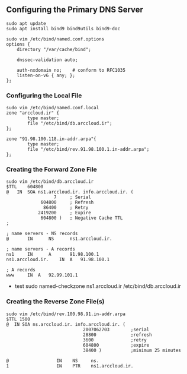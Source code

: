 ## Configuring the Primary DNS Server
```shell
sudo apt update
sudo apt install bind9 bind9utils bind9-doc

sudo vim /etc/bind/named.conf.options
options {
	directory "/var/cache/bind";

	dnssec-validation auto;

	auth-nxdomain no;    # conform to RFC1035
	listen-on-v6 { any; };
};
```

### Configuring the Local File
```shell
sudo vim /etc/bind/named.conf.local
zone "arccloud.ir" {
        type master;
        file "/etc/bind/db.arccloud.ir";
};

zone "91.98.100.118.in-addr.arpa"{
        type master;
        file "/etc/bind/rev.91.98.100.1.in-addr.arpa";
};
```

### Creating the Forward Zone File
```shell
sudo vim /etc/bind/db.arccloud.ir
$TTL	604800
@	IN	SOA	ns1.arccloud.ir. info.arccloud.ir. (
			      7		; Serial
			 604800		; Refresh
			  86400		; Retry
			2419200		; Expire
			 604800 )	; Negative Cache TTL
;

; name servers - NS records
@       IN      NS      ns1.arccloud.ir.

; name servers - A records
ns1     IN      A       91.98.100.1
ns1.arccloud.ir.	IN	A	91.98.100.1

; A records
www		IN	A	92.99.101.1
```
* test
sudo named-checkzone ns1.arccloud.ir /etc/bind/db.arccloud.ir 
### Creating the Reverse Zone File(s)
```shell
sudo vim /etc/bind/rev.100.98.91.in-addr.arpa
$TTL 1500
@  IN SOA ns.arccloud.ir. info.arccloud.ir. (
                             2007062703        ;serial
                             28800             ;refresh
                             3600              ;retry
                             604800            ;expire
                             38400 )           ;minimum 25 minutes

@                  IN    NS     ns.
1                  IN    PTR    ns1.arccloud.ir.
```